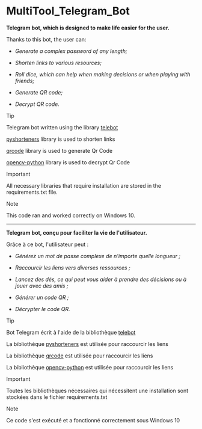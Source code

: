 # MultiTool_Telegram_Bot

**Telegram bot, which is designed to make life easier for the user.**

Thanks to this bot, the user can:

* _Generate a complex password of any length;_

* _Shorten links to various resources;_

* _Roll dice, which can help when making decisions or when playing with friends;_

* _Generate QR code;_

* _Decrypt QR code._

> [!TIP]
> Telegram bot written using the library [telebot](https://pypi.org/project/pyTelegramBotAPI/)
>
> [pyshorteners](https://pypi.org/project/pyshorteners/) library is used to shorten links
>
> [qrcode](https://pypi.org/project/qrcode/) library is used to generate Qr Code
>
> [opencv-python](https://pypi.org/project/opencv-python/) library is used to decrypt Qr Code

> [!IMPORTANT]
> All necessary libraries that require installation are stored in the requirements.txt file.

> [!NOTE]
> This code ran and worked correctly on Windows 10.

---------

**Telegram bot, conçu pour faciliter la vie de l'utilisateur.**

Grâce à ce bot, l'utilisateur peut :

* _Générez un mot de passe complexe de n'importe quelle longueur ;_

* _Raccourcir les liens vers diverses ressources ;_

* _Lancez des dés, ce qui peut vous aider à prendre des décisions ou à jouer avec des amis ;_

* _Générer un code QR ;_

* _Décrypter le code QR._

> [!TIP]
> Bot Telegram écrit à l'aide de la bibliothèque [telebot](https://pypi.org/project/pyTelegramBotAPI/)
>
> La bibliothèque [pyshorteners](https://pypi.org/project/pyshorteners/) est utilisée pour raccourcir les liens
>
> La bibliothèque [qrcode](https://pypi.org/project/qrcode/) est utilisée pour raccourcir les liens
>
> La bibliothèque [opencv-python](https://pypi.org/project/opencv-python/) est utilisée pour raccourcir les liens

> [!IMPORTANT]
> Toutes les bibliothèques nécessaires qui nécessitent une installation sont stockées dans le fichier requirements.txt

> [!NOTE]
> Ce code s'est exécuté et a fonctionné correctement sous Windows 10
